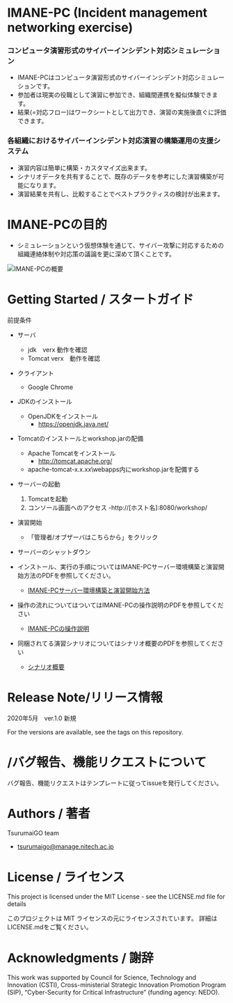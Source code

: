 # IMANE-PC (Incident management networking exercise) 
### コンピュータ演習形式のサイバーインシデント対応シミュレーション
- IMANE-PCはコンピュータ演習形式のサイバーインシデント対応シミュレーションです。
- 参加者は現実の役職として演習に参加でき、組織間連携を擬似体験できます。
- 結果(=対応フロー)はワークシートとして出力でき、演習の実施後直ぐに評価できます。

### 各組織におけるサイバーインシデント対応演習の構築運用の支援システム
- 演習内容は簡単に構築・カスタマイズ出来ます。
- シナリオデータを共有することで、既存のデータを参考にした演習構築が可能になります。
- 演習結果を共有し、比較することでベストプラクティスの検討が出来ます。

# IMANE-PCの目的
- シミュレーションという仮想体験を通じて、サイバー攻撃に対応するための組織連絡体制や対応策の議論を更に深めて頂くことです。

![IMANE-PCの概要](https://user-images.githubusercontent.com/55830516/83992655-01dd0900-a98c-11ea-94f1-4cb8af3ee356.png)

# Getting Started / スタートガイド
前提条件
- サーバ
  - jdk　verx 動作を確認
  - Tomcat verx　動作を確認
- クライアント
  - Google Chrome
 
- JDKのインストール
  - OpenJDKをインストール
    - https://openjdk.java.net/

- Tomcatのインストールとworkshop.jarの配備
  - Apache Tomcatをインストール
    - http://tomcat.apache.org/
  - apache-tomcat-x.x.xx\webapps内にworkshop.jarを配備する

- サーバーの起動
  1. Tomcatを起動
  2. コンソール画面へのアクセス
     -http://[ホスト名]:8080/workshop/

- 演習開始
  - 「管理者/オブザーバはこちらから」をクリック

- サーバーのシャットダウン

- インストール、実行の手順についてはIMANE-PCサーバー環境構築と演習開始方法のPDFを参照してください。
  - [IMANE-PCサーバー環境構築と演習開始方法](https://workshop)

- 操作の流れについてはついてはIMANE-PCの操作説明のPDFを参照してください
  - [IMANE-PCの操作説明](https://workshop)

- 同梱されてる演習シナリオについてはシナリオ概要のPDFを参照してください
  - [シナリオ概要](https://workshop)

# Release Note/リリース情報
2020年5月　ver.1.0 新規

For the versions are available, see the tags on this repository.


# /バグ報告、機能リクエストについて

バグ報告、機能リクエストはテンプレートに従ってissueを発行してください。

# Authors / 著者

TsurumaiGO team
+ tsurumaigo@manage.nitech.ac.jp

# License / ライセンス

This project is licensed under the MIT License - see the LICENSE.md file for details

このプロジェクトは MIT ライセンスの元にライセンスされています。 詳細はLICENSE.mdをご覧ください。

# Acknowledgments / 謝辞

This work was supported by Council for Science, Technology and Innovation (CSTI), Cross-ministerial Strategic Innovation Promotion Program (SIP), “Cyber-Security for Critical Infrastructure” (funding agency: NEDO). 


